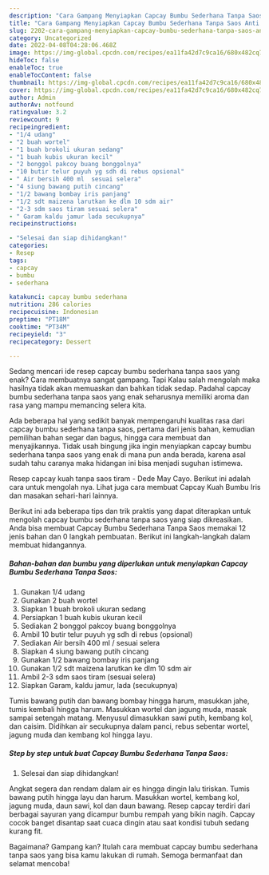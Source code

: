 ```yaml
---
description: "Cara Gampang Menyiapkan Capcay Bumbu Sederhana Tanpa Saos Anti Gagal"
title: "Cara Gampang Menyiapkan Capcay Bumbu Sederhana Tanpa Saos Anti Gagal"
slug: 2202-cara-gampang-menyiapkan-capcay-bumbu-sederhana-tanpa-saos-anti-gagal
category: Uncategorized
date: 2022-04-08T04:28:06.468Z
image: https://img-global.cpcdn.com/recipes/ea11fa42d7c9ca16/680x482cq70/capcay-bumbu-sederhana-tanpa-saos-foto-resep-utama.jpg
hideToc: false
enableToc: true
enableTocContent: false
thumbnail: https://img-global.cpcdn.com/recipes/ea11fa42d7c9ca16/680x482cq70/capcay-bumbu-sederhana-tanpa-saos-foto-resep-utama.jpg
cover: https://img-global.cpcdn.com/recipes/ea11fa42d7c9ca16/680x482cq70/capcay-bumbu-sederhana-tanpa-saos-foto-resep-utama.jpg
author: Admin
authorAv: notfound
ratingvalue: 3.2
reviewcount: 9
recipeingredient:
- "1/4 udang"
- "2 buah wortel"
- "1 buah brokoli ukuran sedang"
- "1 buah kubis ukuran kecil"
- "2 bonggol pakcoy buang bonggolnya"
- "10 butir telur puyuh yg sdh di rebus opsional"
- " Air bersih 400 ml  sesuai selera"
- "4 siung bawang putih cincang"
- "1/2 bawang bombay iris panjang"
- "1/2 sdt maizena larutkan ke dlm 10 sdm air"
- "2-3 sdm saos tiram sesuai selera"
- " Garam kaldu jamur lada secukupnya"
recipeinstructions:

- "Selesai dan siap dihidangkan!"
categories:
- Resep
tags:
- capcay
- bumbu
- sederhana

katakunci: capcay bumbu sederhana 
nutrition: 286 calories
recipecuisine: Indonesian
preptime: "PT18M"
cooktime: "PT34M"
recipeyield: "3"
recipecategory: Dessert

---
```



Sedang mencari ide resep capcay bumbu sederhana tanpa saos yang enak? Cara membuatnya sangat gampang. Tapi Kalau salah mengolah maka hasilnya tidak akan memuaskan dan bahkan tidak sedap. Padahal capcay bumbu sederhana tanpa saos yang enak seharusnya memiliki aroma dan rasa yang mampu memancing selera kita.


Ada beberapa hal yang sedikit banyak mempengaruhi kualitas rasa dari capcay bumbu sederhana tanpa saos, pertama dari jenis bahan, kemudian pemilihan bahan segar dan bagus, hingga cara membuat dan menyajikannya. Tidak usah bingung jika ingin menyiapkan capcay bumbu sederhana tanpa saos yang enak di mana pun anda berada, karena asal sudah tahu caranya maka hidangan ini bisa menjadi suguhan istimewa.

Resep capcay kuah tanpa saos tiram - Dede May Cayo. Berikut ini adalah cara untuk mengolah nya. Lihat juga cara membuat Capcay Kuah Bumbu Iris dan masakan sehari-hari lainnya.


Berikut ini ada beberapa tips dan trik praktis yang dapat diterapkan untuk mengolah capcay bumbu sederhana tanpa saos yang siap dikreasikan. Anda bisa membuat Capcay Bumbu Sederhana Tanpa Saos memakai 12 jenis bahan dan 0 langkah pembuatan. Berikut ini langkah-langkah dalam membuat hidangannya.

<!--inarticleads1-->

##### Bahan-bahan dan bumbu yang diperlukan untuk menyiapkan Capcay Bumbu Sederhana Tanpa Saos:

1. Gunakan 1/4 udang
1. Gunakan 2 buah wortel
1. Siapkan 1 buah brokoli ukuran sedang
1. Persiapkan 1 buah kubis ukuran kecil
1. Sediakan 2 bonggol pakcoy buang bonggolnya
1. Ambil 10 butir telur puyuh yg sdh di rebus (opsional)
1. Sediakan  Air bersih 400 ml / sesuai selera
1. Siapkan 4 siung bawang putih cincang
1. Gunakan 1/2 bawang bombay iris panjang
1. Gunakan 1/2 sdt maizena larutkan ke dlm 10 sdm air
1. Ambil 2-3 sdm saos tiram (sesuai selera)
1. Siapkan  Garam, kaldu jamur, lada (secukupnya)


Tumis bawang putih dan bawang bombay hingga harum, masukkan jahe, tumis kembali hingga harum. Masukkan wortel dan jagung muda, masak sampai setengah matang. Menyusul dimasukkan sawi putih, kembang kol, dan caisim. Didihkan air secukupnya dalam panci, rebus sebentar wortel, jagung muda dan kembang kol hingga layu. 

<!--inarticleads2-->

##### Step by step untuk buat Capcay Bumbu Sederhana Tanpa Saos:


1. Selesai dan siap dihidangkan!

Angkat segera dan rendam dalam air es hingga dingin lalu tiriskan. Tumis bawang putih hingga layu dan harum. Masukkan wortel, kembang kol, jagung muda, daun sawi, kol dan daun bawang. Resep capcay terdiri dari berbagai sayuran yang dicampur bumbu rempah yang bikin nagih. Capcay cocok banget disantap saat cuaca dingin atau saat kondisi tubuh sedang kurang fit. 

Bagaimana? Gampang kan? Itulah cara membuat capcay bumbu sederhana tanpa saos yang bisa kamu lakukan di rumah. Semoga bermanfaat dan selamat mencoba!
